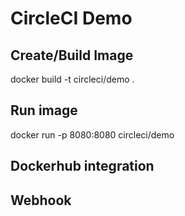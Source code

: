 # CircleCI Demo 

## Create/Build Image
docker build -t circleci/demo .

## Run image
docker run -p 8080:8080 circleci/demo

## Dockerhub integration

## Webhook
